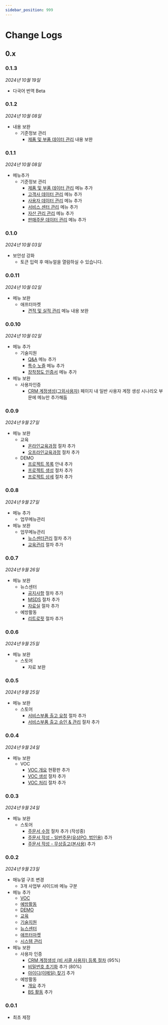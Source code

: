 ```yaml
---
sidebar_position: 999
---
```



# Change Logs


## 0.x

### 0.1.3

*2024년 10월 19일*

- 다국어 번역 Beta

### 0.1.2

*2024년 10월 08일*

- 내용 보완
    - 기준정보 관리
        - [제품 및 부품 데이터 관리](./SMT/tutorial-14-manage-master-data/01-products.md) 내용 보완


### 0.1.1

*2024년 10월 08일*

- 메뉴추가
    - 기준정보 관리
        - [제품 및 부품 데이터 관리](./SMT/tutorial-14-manage-master-data/01-products.md) 메뉴 추가
        - [고객사 데이터 관리](./SMT/tutorial-14-manage-master-data/02-customers.md) 메뉴 추가
        - [사용자 데이터 관리](./SMT/tutorial-14-manage-master-data/03-users.md) 메뉴 추가
        - [서비스 센터 관리](./SMT/tutorial-14-manage-master-data/04-centers.md) 메뉴 추가
        - [자산 관리 관리](./SMT/tutorial-14-manage-master-data/05-assets.md) 메뉴 추가
        - [판매주문 데이터 관리](./SMT/tutorial-14-manage-master-data/06-sales-orders.md) 메뉴 추가


### 0.1.0

*2024년 10월 03일*

- 보안성 강화
    - 토큰 입력 후 매뉴얼을 열람하실 수 있습니다.


### 0.0.11

*2024년 10월 02일*

- 메뉴 보완
    - 애프터마켓
        - [견적 및 실적 관리](./SMT/tutorial-11-aftermarket/01-performance.md) 메뉴 내용 보완

### 0.0.10

*2024년 10월 02일*

- 메뉴 추가
    - 기술지원
        - [Q&A](./SMT/tutorial-09-technical-support/01-qna.md) 메뉴 추가
        - [특수 노즐](./SMT/tutorial-09-technical-support/02-special-nozzle.md) 메뉴 추가
        - [장착정도 인증서](./SMT/tutorial-09-technical-support/03-cpk-certificate.md) 메뉴 추가
- 메뉴 보완
    - 사용자인증
        - [CRM 계정생성(그외사용자)](./SMT/tutorial-01-auth/create-a-acount-non-circle-user.md#일반-사용자-계정-생성-) 페이지 내 일반 사용자 계정 생성 시나리오 부문에 메뉴만 추가해둠

### 0.0.9

*2024년 9월 27일*

- 메뉴 보완
    - 교육
        - [온라인교육과정](./SMT/tutorial-08-lecture/01-online-lecture.md) 절차 추가
        - [오프라인교육과정](./SMT/tutorial-08-lecture/02-offline-lecture.md) 절차 추가
    - DEMO
        - [프로젝트 목록](./SMT/tutorial-07-demo/01-demo-list.md) 안내 추가
        - [프로젝트 생성](./SMT/tutorial-07-demo/02-demo-add.md) 절차 추가
        - [프로젝트 상세](./SMT/tutorial-07-demo/03-demo-detail.md) 절차 추가


### 0.0.8

*2024년 9월 27일*

- 메뉴 추가
    - 업무메뉴관리
- 메뉴 보완
    - 업무메뉴관리
        - [뉴스센터관리](./SMT/tutorial-13-task-management/01-manage-news-center.md) 절차 추가
        - [교육관리](./SMT/tutorial-13-task-management/02-manage-training.md) 절차 추가

### 0.0.7

*2024년 9월 26일*

- 메뉴 보완
    - 뉴스센터
        - [공지사항](./SMT/tutorial-10-news-center/01-notice.md) 절차 추가
        - [MSDS](./SMT/tutorial-10-news-center/03-msds.md) 절차 추가
        - [자료실](./SMT/tutorial-10-news-center/02-archive.md) 절차 추가
    - 예방활동
        - [리트로핏](./SMT/tutorial-06-courtesy-activity/03-retrofit.md) 절차 추가

### 0.0.6

*2024년 9월 25일*

- 메뉴 보완
    - 스토어
        - 자료 보완

### 0.0.5

*2024년 9월 25일*

- 메뉴 보완
    - 스토어
        - [서비스부품 출고 요청](./SMT/tutorial-04-store/stock-request.md) 절차 추가
        - [서비스부품 출고 승인 & 관리](./SMT/tutorial-04-store/stock-manage.md) 절차 추가

### 0.0.4

*2024년 9월 24일*

- 메뉴 보완
    - VOC
        - [VOC 개요](./SMT/tutorial-05-voc/overview-voc.md) 현황판 추가
        - [VOC 생성](./SMT/tutorial-05-voc/create-voc.md) 절차 추가
        - [VOC 처리](./SMT/tutorial-05-voc/handle-voc.md) 절차 추가

### 0.0.3

*2024년 9월 24일*

- 메뉴 보완
    - 스토어
        - [주문서 수정](./SMT/tutorial-04-store/edit-a-store-order-buyer.md) 절차 추가 (작성중)
        - [주문서 작성 - 일반주문(유상PO, 법인용)](./SMT/tutorial-04-store/create-a-store-order-buyer.md#유상po-품의-기본정보-확인-✨) 추가
        - [주문서 작성 - 무상출고(본사용)](./SMT/tutorial-04-store/create-a-store-order-buyer.md#주문서-생성---무상출고품의본사용-✨) 추가

### 0.0.2

*2024년 9월 23일*

- 매뉴얼 구조 변경
    - 3개 사업부 사이드바 메뉴 구분
- 메뉴 추가
    - [VOC](./SMT/tutorial-05-voc/create-voc.md)
    - [예방활동](./SMT/tutorial-06-courtesy-activity/01-overview.md)
    - [DEMO](./SMT/tutorial-07-demo/01-demo-list.md)
    - [교육](./SMT/tutorial-08-lecture/01-online-lecture.md)
    - [기술지원](./SMT/tutorial-09-technical-support/01-qna.md)
    - [뉴스센터](./SMT/tutorial-10-news-center/01-notice.md)
    - [애프터마켓](./SMT/tutorial-11-aftermarket/01-performance.md)
    - [시스템 관리](./SMT/tutorial-12-system-management/01-model-manage.md)
- 메뉴 보완
    - 사용자 인증
        - [CRM 계정생성 (비 서클 사용자) 등록 절차](./SMT/tutorial-01-auth/create-a-acount-non-circle-user.md) (95%)
        - [비밀번호 초기화](./SMT/tutorial-01-auth/initialize-password.md) 추가 (80%)
        - [아이디(이메일) 찾기](./SMT/tutorial-01-auth/find-email.md) 추가
    - 예방활동 
        - [개요](./SMT/tutorial-06-courtesy-activity/01-overview.md) 추가
        - [BS 활동](./SMT/tutorial-06-courtesy-activity/02-bs.md) 추가


### 0.0.1

- 최초 제정